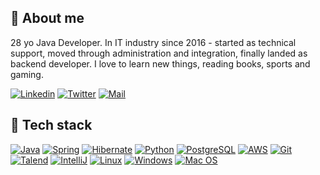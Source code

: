 ## 👋 About me

28 yo Java Developer. In IT industry since 2016 - started as technical support, moved through administration and integration, finally landed as backend developer. I love to learn new things, reading books, sports and gaming.

[![Linkedin](https://img.shields.io/badge/LinkedIn-0077B5?style=for-the-badge&logo=linkedin&logoColor=white)](https://www.linkedin.com/in/milgodyn/)
[![Twitter](https://img.shields.io/badge/Twitter-1DA1F2?style=for-the-badge&logo=twitter&logoColor=white)](https://twitter.com/milgodyn)
[![Mail](https://img.shields.io/badge/Microsoft_Outlook-0078D4?style=for-the-badge&logo=microsoft-outlook&logoColor=white)](mailto:milgodyn@outlook.com)

## 🔧 Tech stack

[![Java](https://img.shields.io/badge/Java-ED8B00?style=for-the-badge&logo=openjdk&logoColor=white)](https://github.com/m-godyn)
[![Spring](https://img.shields.io/badge/Spring-6DB33F?style=for-the-badge&logo=spring&logoColor=white)](https://github.com/m-godyn)
[![Hibernate](https://img.shields.io/badge/Hibernate-59666C?style=for-the-badge&logo=Hibernate&logoColor=white)](https://github.com/m-godyn)
[![Python](https://img.shields.io/badge/Python-3776AB?style=for-the-badge&logo=python&logoColor=white)](https://github.com/m-godyn)
[![PostgreSQL](https://img.shields.io/badge/PostgreSQL-316192?style=for-the-badge&logo=postgresql&logoColor=white)](https://github.com/m-godyn)
[![AWS](https://img.shields.io/badge/Amazon_AWS-FF9900?style=for-the-badge&logo=amazonaws&logoColor=white)](https://github.com/m-godyn)
[![Git](https://img.shields.io/badge/GIT-E44C30?style=for-the-badge&logo=git&logoColor=white)](https://github.com/m-godyn)
[![Talend](https://img.shields.io/badge/Talend-FF6D70?style=for-the-badge&logo=Talend&logoColor=white)](https://github.com/m-godyn)
[![IntelliJ](https://img.shields.io/badge/IntelliJ_IDEA-000000.svg?style=for-the-badge&logo=intellij-idea&logoColor=white)](https://github.com/m-godyn)
[![Linux](https://img.shields.io/badge/Linux-FCC624?style=for-the-badge&logo=linux&logoColor=black)](https://github.com/m-godyn)
[![Windows](https://img.shields.io/badge/Windows-0078D6?style=for-the-badge&logo=windows&logoColor=white)](https://github.com/m-godyn)
[![Mac OS](https://img.shields.io/badge/mac%20os-000000?style=for-the-badge&logo=apple&logoColor=white)](https://github.com/m-godyn)
